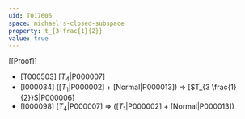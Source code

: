 ```yaml
---
uid: T017605
space: michael's-closed-subspace
property: t_{3-frac{1}{2}}
value: true
---
```

[[Proof]]

* [T000503] [$T_4$|P000007]
* [I000034] ([$T_1$|P000002] + [Normal|P000013]) => [$T_{3 \frac{1}{2}}$|P000006]
* [I000098] [$T_4$|P000007] => ([$T_1$|P000002] + [Normal|P000013])

